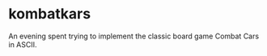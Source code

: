 kombatkars
==========

An evening spent trying to implement the classic board game Combat Cars in ASCII. 